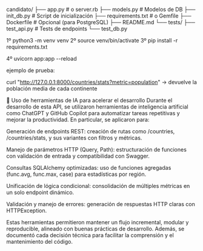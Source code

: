 candidato/
├── app.py # o server.rb
├── models.py # Modelos de DB
├── init_db.py # Script de inicialización
├── requirements.txt # o Gemfile
├── Dockerfile # Opcional (para PostgreSQL)
├── README.md
└── tests/
├── test_api.py # Tests de endpoints
└── test_db.py




1º python3 -m venv venv
2º source venv/bin/activate
3º pip install -r requirements.txt

4º uvicorn app:app --reload


ejemplo de prueba:

curl "http://127.0.0.1:8000/countries/stats?metric=population" -> devuelve la población media de cada continente





🤖 Uso de herramientas de IA para acelerar el desarrollo
Durante el desarrollo de esta API, se utilizaron herramientas de inteligencia artificial como ChatGPT y GitHub Copilot para automatizar tareas repetitivas y mejorar la productividad. En particular, se aplicaron para:

Generación de endpoints REST: creación de rutas como /countries, /countries/stats, y sus variantes con filtros y métricas.

Manejo de parámetros HTTP (Query, Path): estructuración de funciones con validación de entrada y compatibilidad con Swagger.

Consultas SQLAlchemy optimizadas: uso de funciones agregadas (func.avg, func.max, case) para estadísticas por región.

Unificación de lógica condicional: consolidación de múltiples métricas en un solo endpoint dinámico.

Validación y manejo de errores: generación de respuestas HTTP claras con HTTPException.

Estas herramientas permitieron mantener un flujo incremental, modular y reproducible, alineado con buenas prácticas de desarrollo. Además, se documentó cada decisión técnica para facilitar la comprensión y el mantenimiento del código.